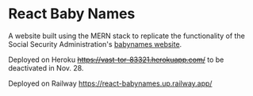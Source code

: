 # React Baby Names

A website built using the MERN stack to replicate the functionality of the Social Security Administration's [babynames website](https://www.ssa.gov/oact/babynames/index.html).

Deployed on Heroku ~~https://vast-tor-83321.herokuapp.com/~~ to be deactivated in Nov. 28.

Deployed on Railway https://react-babynames.up.railway.app/
